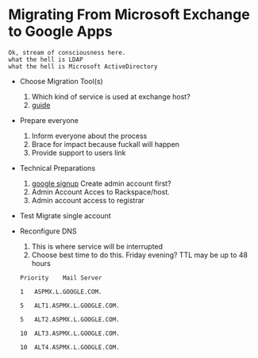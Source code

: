 # Migrating From Microsoft Exchange to Google Apps
[google signup]: https://www.google.com/a/signup/?hl=en&source=gafb-homepage-canvas-&ga_region=noram&ga_country=us&ga_lang=en#0
[guide]: https://www.bettercloud.com/migrating-from-rackspace-to-google-apps
```
Ok, stream of consciousness here.
what the hell is LDAP
what the hell is Microsoft ActiveDirectory
```

*  Choose Migration Tool(s)
    1.  Which kind of service is used at exchange host?
    2.  [guide][guide]
    
*  Prepare everyone
    1.  Inform everyone about the process
    2.  Brace for impact because fuckall will happen
    3.  Provide support to users
link 

*  Technical Preparations
    1.  [google signup][google signup] Create admin account first?
    2.  Admin Account Acces to Rackspace/host.
    3.  Admin account access to registrar

*  Test Migrate single account

*  Reconfigure DNS
   1.  This is where service will be interrupted
   2.  Choose best time to do this.  Friday evening?  TTL may be up to 48 hours
   
   `Priority    Mail Server`

   `1   ASPMX.L.GOOGLE.COM.`

   `5   ALT1.ASPMX.L.GOOGLE.COM.`

   `5   ALT2.ASPMX.L.GOOGLE.COM.`

   `10  ALT3.ASPMX.L.GOOGLE.COM.`

   `10  ALT4.ASPMX.L.GOOGLE.COM.`

